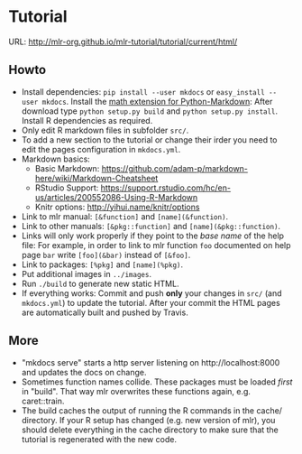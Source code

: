 # Tutorial
URL: http://mlr-org.github.io/mlr-tutorial/tutorial/current/html/

## Howto
* Install dependencies:
  `pip install --user mkdocs` or `easy_install --user mkdocs`.
  Install the [math extension for Python-Markdown](https://github.com/mitya57/python-markdown-math):
  After download type `python setup.py build` and `python setup.py install`.
  Install R dependencies as required.
* Only edit R markdown files in subfolder `src/`.
* To add a new section to the tutorial or change their irder you need to edit the pages configuration in `mkdocs.yml`.
* Markdown basics:
  * Basic Markdown: https://github.com/adam-p/markdown-here/wiki/Markdown-Cheatsheet
  * RStudio Support: https://support.rstudio.com/hc/en-us/articles/200552086-Using-R-Markdown
  * Knitr options: http://yihui.name/knitr/options
* Link to mlr manual: `[&function]` and `[name](&function)`.
* Link to other manuals: `[&pkg::function]` and `[name](&pkg::function)`.
* Links will only work properly if they point to the *base name* of the help file:
  For example, in order to link to mlr function `foo` documented on help page `bar` write
  `[foo](&bar)` instead of `[&foo]`.
* Link to packages: `[%pkg]` and `[name](%pkg)`.
* Put additional images in `../images`.
* Run `./build` to generate new static HTML.
* If everything works:
  Commit and push **only** your changes in `src/` (and `mkdocs.yml`) to update the tutorial.
  After your commit the HTML pages are automatically built and pushed by Travis.
  

## More
* "mkdocs serve" starts a http server listening on http://localhost:8000
  and updates the docs on change.
* Sometimes function names collide. These packages must be loaded _first_
  in "build". That way mlr overwrites these functions again, e.g. caret::train.
* The build caches the output of running the R commands in the cache/ directory.
  If your R setup has changed (e.g. new version of mlr), you should delete
  everything in the cache directory to make sure that the tutorial is
  regenerated with the new code.
